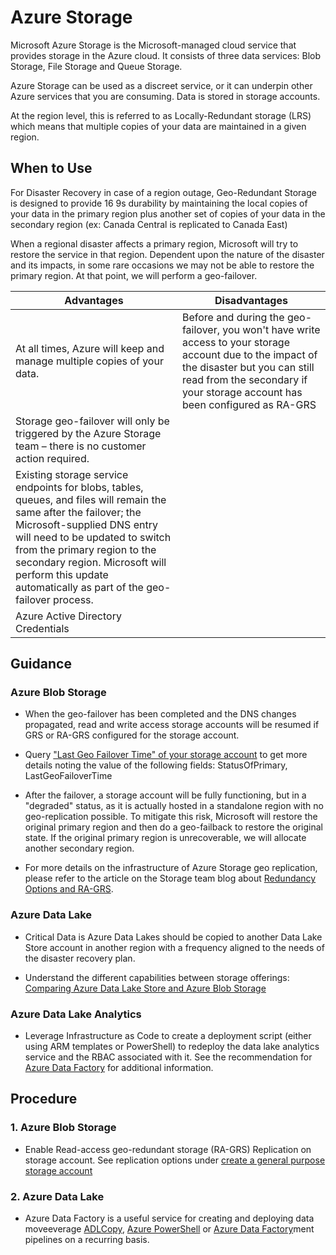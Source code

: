 # Azure Storage

Microsoft Azure Storage is the Microsoft-managed cloud service that provides storage in the Azure cloud. It consists of three data services: Blob Storage, File Storage and Queue Storage.

Azure Storage can be used as a discreet service, or it can underpin other Azure services that you are consuming. Data is stored in storage accounts.

At the region level, this is referred to as Locally-Redundant storage (LRS) which means that multiple copies of your data are maintained in a given region.

## When to Use

For Disaster Recovery in case of a region outage, Geo-Redundant Storage is designed to provide 16 9s durability by maintaining the local copies of your data in the primary region plus another set of copies of your data in the secondary region (ex: Canada Central is replicated to Canada East)

When a regional disaster affects a primary region, Microsoft will try to restore the service in that region. Dependent upon the nature of the disaster and its impacts, in some rare occasions we may not be able to restore the primary region. At that point, we will perform a geo-failover.

| __Advantages__ | __Disadvantages__ |
|------------------------------|----------------------------|
|At all times, Azure will keep and manage multiple copies of your data.  | Before and during the geo-failover, you won't have write access to your storage account due to the impact of the disaster but you can still read from the secondary if your storage account has been configured as RA-GRS   |
| Storage geo-failover will only be triggered by the Azure Storage team – there is no customer action required.   | |
| Existing storage service endpoints for blobs, tables, queues, and files will remain the same after the failover; the Microsoft-supplied DNS entry will need to be updated to switch from the primary region to the secondary region. Microsoft will perform this update automatically as part of the geo-failover process.  | |
| Azure Active Directory Credentials   | |

## Guidance

### Azure Blob Storage

* When the geo-failover has been completed and the DNS changes propagated, read and write access storage accounts will be resumed if GRS or RA-GRS configured for the storage account.

* Query ["Last Geo Failover Time" of your storage account](https://msdn.microsoft.com/library/azure/ee460802.aspx)  to get more details noting the value of the following fields: StatusOfPrimary, LastGeoFailoverTime

* After the failover, a storage account will be fully functioning, but in a "degraded" status, as it is actually hosted in a standalone region with no geo-replication possible. To mitigate this risk, Microsoft will restore the original primary region and then do a geo-failback to restore the original state. If the original primary region is unrecoverable, we will allocate another secondary region.

* For more details on the infrastructure of Azure Storage geo replication, please refer to the article on the Storage team blog about [Redundancy Options and RA-GRS](https://blogs.msdn.microsoft.com/windowsazurestorage/2013/12/11/windows-azure-storage-redundancy-options-and-read-access-geo-redundant-storage/).

### Azure Data Lake

* Critical Data is Azure Data Lakes should be copied to  another Data Lake Store account in another region with a frequency aligned to the needs of the disaster recovery plan.

* Understand the different capabilities between storage offerings: [Comparing Azure Data Lake Store and Azure Blob Storage](https://docs.microsoft.com/en-us/azure/data-lake-store/data-lake-store-comparison-with-blob-storage)

### Azure Data Lake Analytics

* Leverage Infrastructure as Code to create a deployment script (either using ARM templates or PowerShell) to redeploy the data lake analytics service and the RBAC associated with it. See the recommendation for [Azure Data Factory](./Azure-Stateless-Workloads.md) for additional information.


## Procedure

### 1. Azure Blob Storage

* Enable Read-access geo-redundant storage (RA-GRS) Replication on storage account. See replication options under [create a general purpose storage account](https://docs.microsoft.com/en-us/azure/storage/common/storage-quickstart-create-account?toc=%2Fazure%2Fstorage%2Fblobs%2Ftoc.json&tabs=portal#create-a-general-purpose-storage-account)

### 2. Azure Data Lake

* Azure Data Factory is a useful service for creating and deploying data moveeverage [ADLCopy](https://docs.microsoft.com/en-us/azure/data-lake-store/data-lake-store-copy-data-azure-storage-blob), [Azure PowerShell](https://docs.microsoft.com/en-us/azure/data-lake-store/data-lake-store-get-started-powershell) or [Azure Data Factory](https://docs.microsoft.com/en-us/azure/data-factory/connector-azure-data-lake-store)ment pipelines on a recurring basis.
